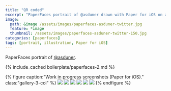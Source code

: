 ```yaml
---
title: "QR coded"
excerpt: "PaperFaces portrait of @asduner drawn with Paper for iOS on an iPad."
image: 
  path: &image /assets/images/paperfaces-asduner-twitter.jpg 
  feature: *image
  thumbnail: /assets/images/paperfaces-asduner-twitter-150.jpg
categories: [paperfaces]
tags: [portrait, illustration, Paper for iOS]
---
```


PaperFaces portrait of [@asduner](https://twitter.com/asduner).

{% include_cached boilerplate/paperfaces-2.md %}

{% figure caption:"Work in progress screenshots (Paper for iOS)." class:"gallery-3-col" %}
[![](/assets/images/paperfaces-asduner-process-1-600.jpg)](/assets/images/paperfaces-asduner-process-1-lg.jpg)
[![](/assets/images/paperfaces-asduner-process-2-600.jpg)](/assets/images/paperfaces-asduner-process-2-lg.jpg)
[![](/assets/images/paperfaces-asduner-process-3-600.jpg)](/assets/images/paperfaces-asduner-process-3-lg.jpg)
[![](/assets/images/paperfaces-asduner-process-4-600.jpg)](/assets/images/paperfaces-asduner-process-4-lg.jpg)
[![](/assets/images/paperfaces-asduner-process-5-600.jpg)](/assets/images/paperfaces-asduner-process-5-lg.jpg)
[![](/assets/images/paperfaces-asduner-process-6-600.jpg)](/assets/images/paperfaces-asduner-process-6-lg.jpg)
{% endfigure %}
